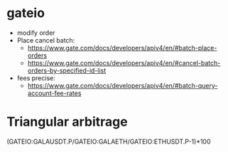 
# gateio
- modify order
- Place cancel batch:
  - https://www.gate.com/docs/developers/apiv4/en/#batch-place-orders
  - https://www.gate.com/docs/developers/apiv4/en/#cancel-batch-orders-by-specified-id-list
- fees precise:
  - https://www.gate.com/docs/developers/apiv4/en/#batch-query-account-fee-rates



# Triangular arbitrage
(GATEIO:GALAUSDT.P/GATEIO:GALAETH/GATEIO:ETHUSDT.P-1)*100